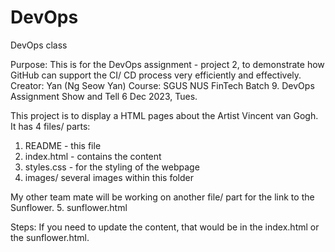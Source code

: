 # DevOps
DevOps class

Purpose: This is for the DevOps assignment - project 2, to demonstrate how GitHub can support the CI/ CD process very efficiently and effectively.
Creator: Yan (Ng Seow Yan)
Course: SGUS NUS FinTech Batch 9. DevOps Assignment Show and Tell 6 Dec 2023, Tues.

This project is to display a HTML pages about the Artist Vincent van Gogh. It has 4 files/ parts:
1. README - this file
2. index.html - contains the content
3. styles.css - for the styling of the webpage
4. images/ several images within this folder

My other team mate will be working on another file/ part for the link to the Sunflower.
5. sunflower.html

Steps:
If you need to update the content, that would be in the index.html or the sunflower.html.
